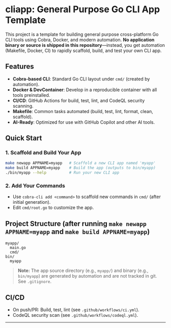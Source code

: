 # cliapp: General Purpose Go CLI App Template

This project is a template for building general purpose cross-platform Go CLI tools using Cobra, Docker, and modern automation. **No application binary or source is shipped in this repository**—instead, you get automation (Makefile, Docker, CI) to rapidly scaffold, build, and test your own CLI app.

## Features
- **Cobra-based CLI**: Standard Go CLI layout under `cmd/` (created by automation).
- **Docker & DevContainer**: Develop in a reproducible container with all tools preinstalled.
- **CI/CD**: GitHub Actions for build, test, lint, and CodeQL security scanning.
- **Makefile**: Common tasks automated (build, test, lint, format, clean, scaffold).
- **AI-Ready**: Optimized for use with GitHub Copilot and other AI tools.

## Quick Start

### 1. Scaffold and Build Your App
```bash
make newapp APPNAME=myapp   # Scaffold a new CLI app named 'myapp'
make build APPNAME=myapp    # Build the app (outputs to bin/myapp)
./bin/myapp --help          # Run your new CLI app
```

### 2. Add Your Commands
- Use `cobra-cli add <command>` to scaffold new commands in `cmd/` (after initial generation).
- Edit `cmd/root.go` to customize the app.

## Project Structure (after running `make newapp APPNAME=myapp` and `make build APPNAME=myapp`)
```
myapp/
  main.go
  cmd/
bin/
  myapp
```

> **Note:** The app source directory (e.g., `myapp/`) and binary (e.g., `bin/myapp`) are generated by automation and are not tracked in git. See `.gitignore`.

## CI/CD
- On push/PR: Build, test, lint (see `.github/workflows/ci.yml`).
- CodeQL security scan (see `.github/workflows/codeql.yml`).

---
